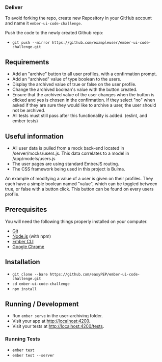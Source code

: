 
### Deliver

To avoid forking the repo, create new Repository in your GitHub account and name it `ember-ui-code-challenge`.

Push the code to the newly created Github repo:

- `git push --mirror https://github.com/exampleuser/ember-ui-code-challenge.git`

## Requirements

- Add an "archive" button to all user profiles, with a confirmation prompt.
- Add an "archived" value of type boolean to the users.
- Display the archived value of true or false on the user profile.
- Change the archived boolean's value with the button created.
- Ensure that the archived value of the user changes when the button is clicked and yes is chosen in the confirmation. If they select "no" when asked if they are sure they would like to archive a user, the user should not be archived.
- All tests must still pass after this functionality is added. (eslint, and ember tests)

## Useful information

- All user data is pulled from a mock back-end located in /server/mocks/users.js. This data correlates to a model in /app/models/users.js
- The user pages are using standard EmberJS routing.
- The CSS framework being used in this project is Bulma.

An example of modifying a value of a user is given on their profiles. They each have a simple boolean named "value", which can be toggled between true, or false with a button click. This button can be found on every users profile.

## Prerequisites

You will need the following things properly installed on your computer.

- [Git](https://git-scm.com/)
- [Node.js](https://nodejs.org/) (with npm)
- [Ember CLI](https://ember-cli.com/)
- [Google Chrome](https://google.com/chrome/)

## Installation

- `git clone --bare https://github.com/easyPEP/ember-ui-code-challenge.git`
- `cd ember-ui-code-challenge`
- `npm install`

## Running / Development

- Run `ember serve` in the user-archiving folder.
- Visit your app at [http://localhost:4200](http://localhost:4200).
- Visit your tests at [http://localhost:4200/tests](http://localhost:4200/tests).

### Running Tests

- `ember test`
- `ember test --server`
